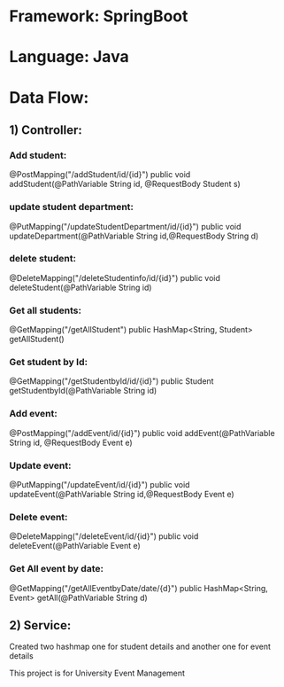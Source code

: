 # Framework: SpringBoot
# Language: Java

# Data Flow:
## 1) Controller: 
### Add student: 
@PostMapping("/addStudent/id/{id}")
             public void addStudent(@PathVariable String id, @RequestBody Student s)
                
### update student department: 
@PutMapping("/updateStudentDepartment/id/{id}")
                             public void updateDepartment(@PathVariable String id,@RequestBody String d)
                             
### delete student:  
@DeleteMapping("/deleteStudentinfo/id/{id}")
                  public void deleteStudent(@PathVariable String id)
                  
### Get all students: 
@GetMapping("/getAllStudent")
                  public HashMap<String, Student> getAllStudent()
                  
### Get student by Id: 
@GetMapping("/getStudentbyId/id/{id}")
                    public Student getStudentbyId(@PathVariable String id)

### Add event:  
@PostMapping("/addEvent/id/{id}")
            public void addEvent(@PathVariable String id, @RequestBody Event e)

### Update event:
@PutMapping("/updateEvent/id/{id}")
                public void updateEvent(@PathVariable String id,@RequestBody Event e)

### Delete event: 
@DeleteMapping("/deleteEvent/id/{id}")
                 public void deleteEvent(@PathVariable Event e)

### Get All event by date:
@GetMapping("/getAllEventbyDate/date/{d}")
                        public HashMap<String, Event> getAll(@PathVariable String d)
                        

## 2) Service:
Created two hashmap one for student details and another one for event details

This project is for University Event Management
